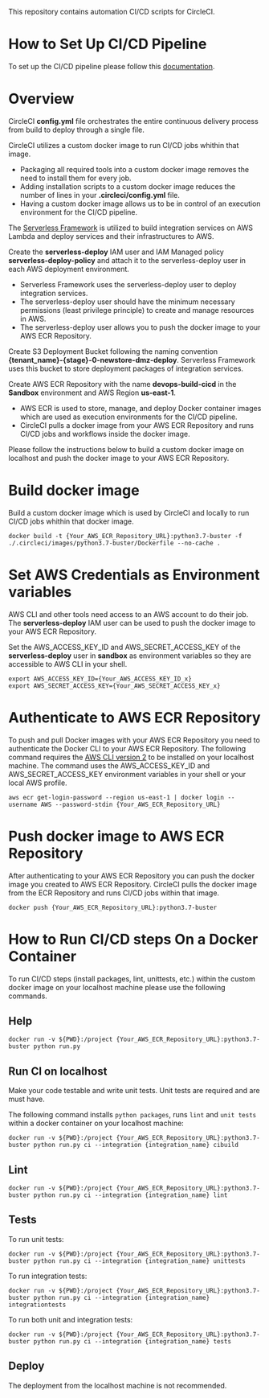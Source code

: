 

This repository contains automation CI/CD scripts for CircleCI.

# How to Set Up CI/CD Pipeline

To set up the CI/CD pipeline please follow this [documentation](https://goodscloud.atlassian.net/wiki/spaces/FS/pages/1484193941/How+to+Set+Up+CI+CD+Pipeline).

# Overview

CircleCI **config.yml** file orchestrates the entire continuous delivery process from build to deploy through a single file.

CircleCI utilizes a custom docker image to run CI/CD jobs whithin that image. 
* Packaging all required tools into a custom docker image removes the need to install them for every job.
* Adding installation scripts to a custom docker image reduces the number of lines in your **.circleci/config.yml** file.
* Having a custom docker image allows us to be in control of an execution environment for the CI/CD pipeline.

The [Serverless Framework](https://www.serverless.com/framework/docs/providers/aws/guide/serverless.yml/) is utilized to build integration services on AWS Lambda and deploy services and their infrastructures to AWS.

Create the **serverless-deploy** IAM user and IAM Managed policy **serverless-deploy-policy** and attach it to the serverless-deploy user in each AWS deployment environment. 
* Serverless Framework uses the serverless-deploy user to deploy integration services. 
* The serverless-deploy user should have the minimum necessary permissions (least privilege principle) to create and manage resources in AWS.
* The serverless-deploy user allows you to push the docker image to your AWS ECR Repository.

Create S3 Deployment Bucket following the naming convention **{tenant_name}-{stage}-0-newstore-dmz-deploy**. Serverless Framework uses this bucket to store deployment packages of integration services.

Create AWS ECR Repository with the name **devops-build-cicd** in the **Sandbox** environment and AWS Region **us-east-1**.
* AWS ECR is used to store, manage, and deploy Docker container images which are used as execution environments for the CI/CD pipeline.
* CircleCI pulls a docker image from your AWS ECR Repository and runs CI/CD jobs and workflows inside the docker image.

Please follow the instructions below to build a custom docker image on localhost and push the docker image to your AWS ECR Repository.

# Build docker image

Build a custom docker image which is used by CircleCI and locally to run CI/CD jobs whithin that docker image. 

```
docker build -t {Your_AWS_ECR_Repository_URL}:python3.7-buster -f ./.circleci/images/python3.7-buster/Dockerfile --no-cache .
```

# Set AWS Credentials as Environment variables

AWS CLI and other tools need access to an AWS account to do their job. The **serverless-deploy** IAM user can be used to push the docker image to your AWS ECR Repository.

Set the AWS_ACCESS_KEY_ID and AWS_SECRET_ACCESS_KEY of the **serverless-deploy** user in **sandbox** as environment variables so they are accessible to AWS CLI in your shell.

```
export AWS_ACCESS_KEY_ID={Your_AWS_ACCESS_KEY_ID_x}
export AWS_SECRET_ACCESS_KEY={Your_AWS_SECRET_ACCESS_KEY_x}
```

# Authenticate to AWS ECR Repository

To push and pull Docker images with your AWS ECR Repository you need to authenticate the Docker CLI to your AWS ECR Repository. The following command requires the [AWS CLI version 2](https://docs.aws.amazon.com/cli/latest/userguide/install-cliv2.html) to be installed on your localhost machine. The command uses the AWS_ACCESS_KEY_ID and AWS_SECRET_ACCESS_KEY environment variables in your shell or your local AWS profile.

```
aws ecr get-login-password --region us-east-1 | docker login --username AWS --password-stdin {Your_AWS_ECR_Repository_URL}
```

# Push docker image to AWS ECR Repository

After authenticating to your AWS ECR Repository you can push the docker image you created to AWS ECR Repository. CircleCI pulls the docker image from the ECR Repository and runs CI/CD jobs within that image.

```
docker push {Your_AWS_ECR_Repository_URL}:python3.7-buster
```

# How to Run CI/CD steps On a Docker Container

To run CI/CD steps (install packages, lint, unittests, etc.) within the custom docker image on your localhost machine please use the following commands.

## Help

```
docker run -v ${PWD}:/project {Your_AWS_ECR_Repository_URL}:python3.7-buster python run.py
```

## Run CI on localhost

Make your code testable and write unit tests. Unit tests are required and are must have.

The following command installs `python packages`, runs `lint` and `unit tests` within a docker container on your localhost machine:
```
docker run -v ${PWD}:/project {Your_AWS_ECR_Repository_URL}:python3.7-buster python run.py ci --integration {integration_name} cibuild
```

## Lint

```
docker run -v ${PWD}:/project {Your_AWS_ECR_Repository_URL}:python3.7-buster python run.py ci --integration {integration_name} lint
```

## Tests

To run unit tests:
```
docker run -v ${PWD}:/project {Your_AWS_ECR_Repository_URL}:python3.7-buster python run.py ci --integration {integration_name} unittests
```

To run integration tests:
```
docker run -v ${PWD}:/project {Your_AWS_ECR_Repository_URL}:python3.7-buster python run.py ci --integration {integration_name} integrationtests
```

To run both unit and integration tests:
```
docker run -v ${PWD}:/project {Your_AWS_ECR_Repository_URL}:python3.7-buster python run.py ci --integration {integration_name} tests
```

## Deploy

The deployment from the localhost machine is not recommended.
